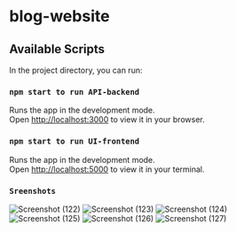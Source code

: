 # blog-website
## Available Scripts

In the project directory, you can run:

### `npm start to run API-backend`

Runs the app in the development mode.\
Open [http://localhost:3000](http://localhost:3000) to view it in your browser.

### `npm start to run UI-frontend`

Runs the app in the development mode.\
Open [http://localhost:5000](http://localhost:5000) to view it in your terminal.

### `Sreenshots`
![Screenshot (122)](https://github.com/amarsahu9272/blog-website/assets/84452853/c6b70c9d-d355-41c4-b472-80ba4ee8d92d)
![Screenshot (123)](https://github.com/amarsahu9272/blog-website/assets/84452853/bf715991-1e82-4bf2-84c7-d9e464f19231)
![Screenshot (124)](https://github.com/amarsahu9272/blog-website/assets/84452853/eedb27b7-6369-4a01-af2d-7aae6108ea9f)
![Screenshot (125)](https://github.com/amarsahu9272/blog-website/assets/84452853/ab1ba9ad-1005-4e2b-86a9-2cdd4bbcddf0)
![Screenshot (126)](https://github.com/amarsahu9272/blog-website/assets/84452853/1d72648d-0985-4eb5-9800-cbb6b417c3ad)
![Screenshot (127)](https://github.com/amarsahu9272/blog-website/assets/84452853/746a0809-b0b5-4dc2-9600-3e9e0571f160)
